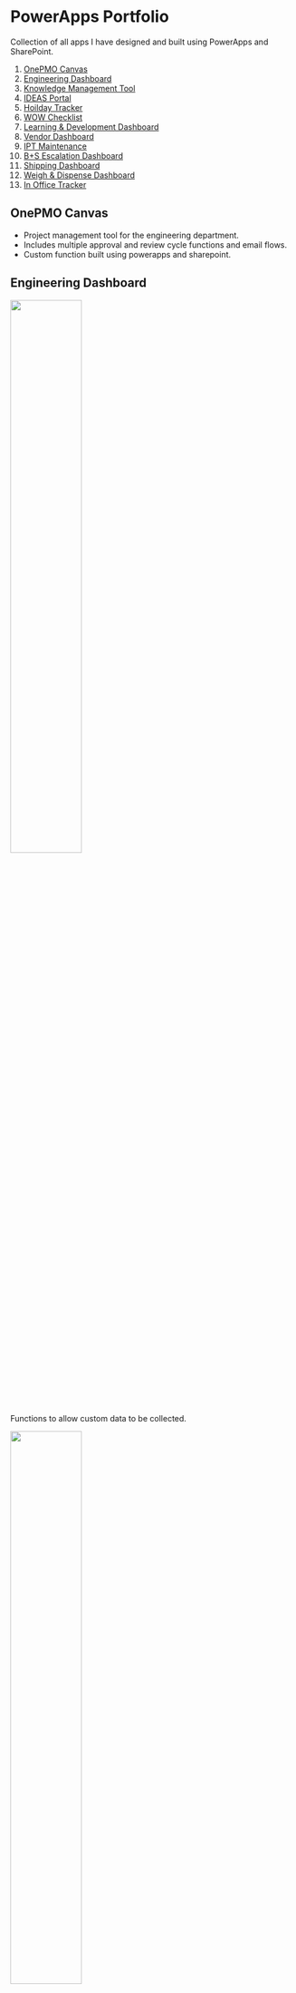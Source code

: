 # PowerApps Portfolio
Collection of all apps I have designed and built using PowerApps and SharePoint.

1. [OnePMO Canvas](#onepmo-canvas)
2. [Engineering Dashboard](#engineering-dashboard)
3. [Knowledge Management Tool](#knowledge-management-tool)
4. [IDEAS Portal](#ideas-portal)
5. [Hoilday Tracker](#holiday-tracker)
6. [WOW Checklist](#wow-checklist)
7. [Learning & Development Dashboard](#learning-and-development-dashboard)
8. [Vendor Dashboard](#vendor-dashboard)
9. [IPT Maintenance](#ipt-maintenance)
10. [B+S Escalation Dashboard](b+s-escalation-dashboard)
11. [Shipping Dashboard](#shipping-dashboard)
12. [Weigh & Dispense Dashboard](#weigh-and-dispense-dashboard)
13. [In Office Tracker](#in-office-tracker)

## OnePMO Canvas
- Project management tool for the engineering department.
- Includes multiple approval and review cycle functions and email flows.
- Custom function built using powerapps and sharepoint.

## Engineering Dashboard
<p>
  <img style="width: 50%" src="./images/CPEG_01.PNG" />
</p> 
Functions to allow custom data to be collected.
<p>
  <img style="width: 50%" src="./images/CPEG_02.png" />
</p>

## Knowledge Management Tool
Tool for documenting and aggregating all information onsite.
<p>
  <img style="width: 50%" src="./images/KM_01.png" />
</p> 
Functions to allow custom data to be collected.
<p>
  <img style="width: 50%" src="./images/KM_02.png" />
</p>
Functions to collect ‘default’ information for individual users and departments/subgroups.
<p>
  <img style="width: 50%" src="./images/KM_03.png" />
</p>

## IDEAS Portal
IDEAS Portal

## Holiday Tracker
Basic app to allow users to book annual leave.
<p>
  <img style="width: 50%" src="./images/Holiday_01.PNG" />
</p>
Can see all teams annual leave.
<p>
  <img style="width: 50%" src="./images/Holiday_02.png" />
</p>
Approval cycle with manager for requests.
<p>
  <img style="width: 50%" src="./images/Holiday_03.png" />
</p>

## WOW Checklist
WOW Checklist

## Learning And Development Dashboard
- Tool for administering learning and development curriculum.
- Function to allow delegation of tickets.
- Email flow to bridge gap between admins and users
- Basic metrics to track progress.

## Vendor Dashboard
<p>
  <img style="width: 50%" src="./images/Vendor_01.PNG" />
</p>
<p>
  <img style="width: 50%" src="./images/Vendor_02.png" />
</p>

## IPT Maintenance
<p>
  <img style="width: 50%" src="./images/Maintenance_01.PNG" />
</p>
<p>
  <img style="width: 50%" src="./images/Maintenance_02.png" />
</p>

## B+S Escalation Dashboard
<p>
  <img style="width: 50%" src="./images/B+S_01.PNG" />
</p>
<p>
  <img style="width: 50%" src="./images/B+S_02.png" />
</p>

## Shipping Dashboard
Shipping Dashboard

## Weigh And Dispense Dashboard
W&D Dashboard

## In Office Tracker
In Office Tracker
